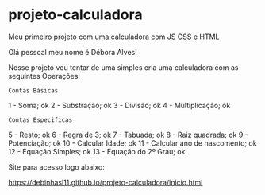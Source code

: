 # projeto-calculadora
 Meu primeiro projeto com uma calculadora com JS CSS e HTML

 Olá pessoal meu nome é Débora Alves! 

 Nesse projeto vou tentar de uma simples cria uma calculadora com as seguintes Operações:

    Contas Básicas
 1 - Soma; ok
 2 - Substração; ok
 3 - Divisão; ok
 4 - Multiplicação; ok

    Contas Especificas
 5 - Resto; ok
 6 - Regra de 3; ok
 7 - Tabuada; ok
 8 - Raiz quadrada; ok
 9 - Potenciação; ok
 10 - Calcular Idade; ok
 11 - Calcular ano de nascomento; ok
 12 - Equação Simples; ok
 13 - Equação do 2º Grau; ok
 
 Site para acesso logo abaixo:

 https://debinhasl11.github.io/projeto-calculadora/inicio.html
 